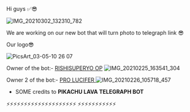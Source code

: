 Hi guys ✅😎

![IMG_20210302_132310_782](https://user-images.githubusercontent.com/73427470/110157548-4d82ed00-7e0e-11eb-99b3-187958b6a853.jpg)


We are working on our new bot that will turn photo to telegraph link 😎

Our logo😎

![PicsArt_03-05-10 26 07](https://user-images.githubusercontent.com/73427470/110157673-7b683180-7e0e-11eb-8b13-fec7f78ced15.jpg)

Owner of the bot:- [RISHISUPERYO OP](https://t.me/Rishisuperyo)
![IMG_20210225_163541_304](https://user-images.githubusercontent.com/73427470/110157770-96d33c80-7e0e-11eb-9ae5-60423d62a6b7.jpg)

Owner 2 of the bot:- [PRO LUCIFER ](https://t.me/Rocky_8218_FF)
![IMG_20210226_105718_457](https://user-images.githubusercontent.com/73427470/110158189-119c5780-7e0f-11eb-90e2-9f550cc5faeb.jpg)

- SOME credits to **PIKACHU LAVA TELEGRAPH BOT**





⚡⚡⚡⚡⚡⚡⚡⚡⚡⚡⚡⚡⚡⚡⚡⚡⚡⚡⚡⚡
⚡⚡⚡⚡⚡⚡⚡⚡⚡⚡⚡
